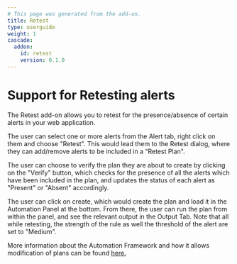 ```yaml
---
# This page was generated from the add-on.
title: Retest
type: userguide
weight: 1
cascade:
  addon:
    id: retest
    version: 0.1.0
---
```


# Support for Retesting alerts

The Retest add-on allows you to retest for the presence/absence of certain alerts in your web application.

The user can select one or more alerts from the Alert tab, right click on them and choose "Retest".
This would lead them to the Retest dialog, where they can add/remove alerts to be included in a "Retest Plan".

The user can choose to verify the plan they are about to create by clicking on the "Verify" button, which checks
for the presence of all the alerts which have been included in the plan, and updates the status of each alert as
"Present" or "Absent" accordingly.

The user can click on create, which would create the plan and load it in the Automation Panel at the bottom.
From there, the user can run the plan from within the panel, and see the relevant output in the Output Tab. Note that
all while retesting, the strength of the rule as well the threshold of the alert are set to "Medium".

More information about the Automation Framework and how it allows modification of plans can be found
[here.](/docs/desktop/addons/automation-framework/)
